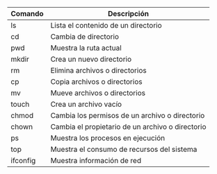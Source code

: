| Comando | Descripción |
| ------- | ----------- |
| ls      | Lista el contenido de un directorio |
| cd      | Cambia de directorio |
| pwd     | Muestra la ruta actual |
| mkdir   | Crea un nuevo directorio |
| rm      | Elimina archivos o directorios |
| cp      | Copia archivos o directorios |
| mv      | Mueve archivos o directorios |
| touch   | Crea un archivo vacío |
| chmod   | Cambia los permisos de un archivo o directorio |
| chown   | Cambia el propietario de un archivo o directorio |
| ps      | Muestra los procesos en ejecución |
| top     | Muestra el consumo de recursos del sistema |
| ifconfig| Muestra información de red |
